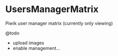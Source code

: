 UsersManagerMatrix
==================

Piwik user manager matrix (currently only viewing)

@todo
* upload images
* enable management...
